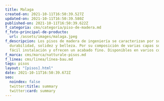 ```yaml
---
title: Malaga
created-on: 2021-10-11T16:50:39.527Z
updated-on: 2021-10-11T16:50:39.580Z
published-on: 2021-10-11T16:50:39.622Z
f_categoria: cms/categoria/piso-de-madera.md
f_foto-principal-de-producto:
  url: /assets/images/malaga.jpeg
f_descripcion: Los pisos de madera de ingeniería se caracterizan por su
  durabilidad, solidez y belleza. Por su composición de varias capas son de
  fácil instalación y ofrecen un acabado fino. Disponibles en varios colores.
f_marca: cms/marca/natturale-pisos.md
f_linea: cms/linea/línea-bau.md
tags: pisos
layout: "[pisos].html"
date: 2021-10-11T16:50:39.672Z
seo:
  noindex: false
  twitter:title: summary
  twitter:card: summary
---
```

